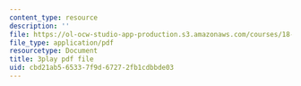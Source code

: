 ```yaml
---
content_type: resource
description: ''
file: https://ol-ocw-studio-app-production.s3.amazonaws.com/courses/18-01sc-single-variable-calculus-fall-2010/cbd21ab565337f9d67272fb1cdbbde03_Pd2xP5zDsRw.pdf
file_type: application/pdf
resourcetype: Document
title: 3play pdf file
uid: cbd21ab5-6533-7f9d-6727-2fb1cdbbde03
---
```

